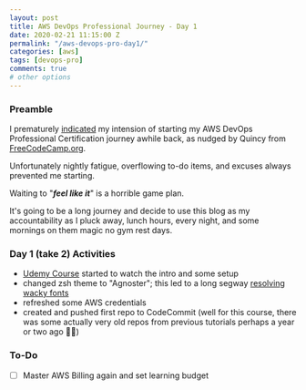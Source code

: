 ```yaml
---
layout: post
title: AWS DevOps Professional Journey - Day 1
date: 2020-02-21 11:15:00 Z
permalink: "/aws-devops-pro-day1/"
categories: [aws]
tags: [devops-pro]
comments: true
# other options
---
```


### Preamble

I prematurely [indicated](https://twitter.com/paulwillgamble/status/1220524505082355717) my intension of starting my AWS DevOps Professional Certification journey awhile back, as nudged by Quincy from [FreeCodeCamp.org](https://www.freecodecamp.org/news/awscertified-challenge-free-path-aws-cloud-certifications/). 

Unfortunately nightly fatigue, overflowing to-do items, and excuses always prevented me starting. 

Waiting to "*__feel like it__*" is a horrible game plan. 

It's going to be a long journey and decide to use this blog as my accountability as I pluck away, lunch hours, every night, and some mornings on them magic no gym rest days.


### Day 1 (take 2) Activities

- [Udemy Course](https://www.udemy.com/course/aws-certified-devops-engineer-professional-hands-on/) started to watch the intro and some setup
- changed zsh theme to "Agnoster"; this led to a long segway [resolving wacky fonts](https://dev.to/mattstratton/making-powerline-work-in-visual-studio-code-terminal-1m7) 
- refreshed some AWS credentials
- created and pushed first repo to CodeCommit (well for this course, there was some actually very old repos from previous tutorials perhaps a year or two ago 🤷‍♂️) 

### To-Do
- [ ] Master AWS Billing again and set learning budget


